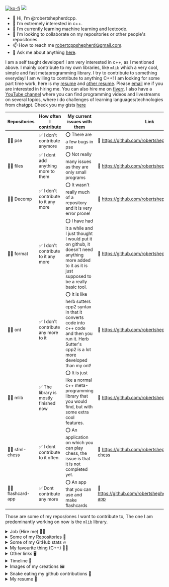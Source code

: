 [![ko-fi](https://img.shields.io/badge/Ko--fi-FF5E5B?style=for-the-badge&logo=ko-fi&logoColor=white)](https://ko-fi.com/robertshepherdcpp) ![](https://komarev.com/ghpvc/?username=robertshepherdcpp&color=blue)

- 👋 Hi, I’m @robertshepherdcpp.
- 👀 I’m extremely interested in c++.
- 🌱 I’m currently learning machine learning and leetcode.
- 💞️ I’m looking to collaborate on my repositories or other people's repositories.
- 📫 How to reach me robertcppshepherd@gmail.com.
- 💬 Ask me about anything [here](https://github.com/robertshepherdcpp/robertshepherdcpp/issues).

I am a self taught developer! I am very interested in c++, as I mentioned above. I mainly contribute to my own libraries, like `mlib` which a very cool, simple and fast metaprogramming library. I try to contribute to something everyday! I am willing to contribute to anything C++! I am looking for some part time work, here is my [resume](https://github.com/robertshepherdcpp/robertshepherdcpp/blob/main/Resume%20(3).pdf) and [other resume](https://github.com/robertshepherdcpp/robertshepherdcpp/blob/main/resume-2.0.pdf). Please [email](rshepherdcpp@gmail.com) me if you are interested in hiring me. You can also hire me on [fiverr](https://www.fiverr.com/rshepherdcpp/program-anything-in-cpp-for-you). I also have a [YouTube channel](https://www.youtube.com/@robertshepherdcpp/featured) where you can find programming videos and livestreams on several topics, where i do challenges of learning languages/technologies from chatgpt. Check you my gists [here](gist.github.com/robertshepherdcpp)

Repositories | How often I contribute | My current issues with them  | Link
------------ | ------------- | ------------- | -------------------
👨‍💻 pse | ✅ I don't contribute anymore | ⭕️ There are a few bugs in pse | 🔗 https://github.com/robertshepherdcpp/pse
👨‍💻 files | ✅ I dont add anything more to them | ⭕️ Not really many issues as they are only small programs | 🔗 https://github.com/robertshepherdcpp/files
👨‍💻 Decomp | ✅ I don't contribute to it any more | ⭕️ It wasn't really much of a repository and it is very error prone! | 🔗 https://github.com/robertshepherdcpp/Decomp
👨‍💻 format | ✅ I don't contribute to it any more | ⭕️ I have had it a while and I just thought I would put it on github, it doesn't need anything more added to it as it is just supposed to be a really basic tool. | 🔗 https://github.com/robertshepherdcpp/format
👨‍💻 ont | ✅ I don't contribute any more to it | ⭕️ It is like herb sutters cpp2 syntax in that it converts code into c++ code and then you run it. Herb Sutter's cpp2 is a lot more developed than my ont! | 🔗 https://github.com/robertshepherdcpp/ont
👨‍💻 mlib | ✅ The library is mostly finished now | ⭕️ It is just like a normal c++ meta-programming library that you would find, but with some extra cool features. | 🔗 https://github.com/robertshepherdcpp/mlib
👨‍💻 sfml-chess | ✅ I dont contribute to it often. | ⭕️ An application on which you can play chess, the issue is that it is not completed yet. | 🔗 https://github.com/robertshepherdcpp/sfml-chess
👨‍💻 flashcard-app | ✅ Dont contribute any more | ⭕️ An app that you can use and make flashcards | 🔗 https://github.com/robertshepherdcpp/flashcard-app

Those are some of my repos/ones I want to contribute to, The one I am predominantly working on now is the `mlib` library.

<details>
  <summary>Job (Hire me) 🧑‍💼</summary>
  <p>
    You can hire me on fiverr here: https://www.fiverr.com/rshepherdcpp

    Or you can just email me for bigger jobs!
  </p>
</details>

<details><summary>Some of my Repositories 📝</summary>
<p>

<img width="282" src="https://denvercoder1-github-readme-stats.vercel.app/api/pin/?username=robertshepherdcpp&repo=pse&theme=react&bg_color=273849&title_color=F85D7F&icon_color=F8D866&hide_border=true&show_icons=false" alt="github-readme-streak-stats"> <img width="282" src="https://denvercoder1-github-readme-stats.vercel.app/api/pin/?username=robertshepherdcpp&repo=files&theme=react&bg_color=273849&title_color=F85D7F&icon_color=F8D866&hide_border=true&show_icons=false" alt="github-readme-streak-stats">
  
  </p>
</details>
  
  <details><summary>Some of my GitHub stats 🔥</summary>
<p>
<img align="center" src="https://github-readme-stats.vercel.app/api?username=robertshepherdcpp&show_icons=true&include_all_commits=true&theme=cobalt&hide_border=true" alt="My github stats" /> 
  
  [![GitHub Streak](https://streak-stats.demolab.com/?user=robertshepherdcpp)](https://git.io/streak-stats)
  
  
  [![Top Langs](https://github-readme-stats.vercel.app/api/top-langs/?username=robertshepherdcpp)](https://github.com/anuraghazra/github-readme-stats)
  
  
</p>
</details>


<details><summary>My favourite thing (C++) 👨‍💻</summary>
<p>

<c>
  <img src="https://img.shields.io/badge/C%2B%2B-00599C?style=for-the-badge&logo=c%2B%2B&logoColor=white" />
  </c>
  
</p>
</details>

<details><summary>Other links 🖥️</summary>
<p>
  
  My gists: https://gist.github.com/robertshepherdcpp/
  
  
  
</p>
</details>

<details><summary>Timeline 📅</summary>
<p>
  
### Timeline of me and GitHub!
```
|
|
. September, 15 2022     *I made my first contribution on Github!*
|
|
. October, 20 2022       *I start using Github a lot! I made Decomp!*
. October, 23, 2022      *I made Files!*
|
. October 30, 2022       *I made my first pull request!*
. November 2, 2022       *Made yu!*
|
. November 19, 2022      *Made the pse library!*
|
|
. December 17, 2022      *Made format!*
. December 21, 2022      *Made knl!*
. December 22, 2022      *Made the ont language/syntax!*
|
. December 29, 2022      *Made tokenizer!*
. December 30, 2022      *Made mlib!*
|
. January 7, 2023        *Made pythplus!*
|
|
. January 28, 2023       *Made nuf!*
|
|
|
. April 4th, 2023        *Made flashcards++!*
|
|
|
. July 13th, 2023        *Made snake-game!*
|
. July 17th, 2023        *Made implicit_learn!*
|
. July 20th, 2023        *Made sfml-chess!*
```
</p>
</details>

<details><summary>Images of my creations 🖼️</summary>
<p>
  
An image of my flashcard app:

![alt text](https://github.com/robertshepherdcpp/robertshepherdcpp/blob/main/imgui_cpp_flashcard_app.JPG)
</p>
</details>

<details><summary>Snake eating my github contributions 🐍</summary>
<p>
  
![snake gif](https://github.com/robertshepherdcpp/robertshepherdcpp/blob/output/github-contribution-grid-snake.gif)

</p>
</details>

<details><summary>My resume 💼</summary>
<p>
  https://github.com/robertshepherdcpp/robertshepherdcpp/blob/main/Resume%20(3).pdf
</p>
</details>




<!---
robertshepherdcpp/robertshepherdcpp is a ✨ special ✨ repository because its `README.md` (this file) appears on your GitHub profile.
You can click the Preview link to take a look at your changes.
--->
